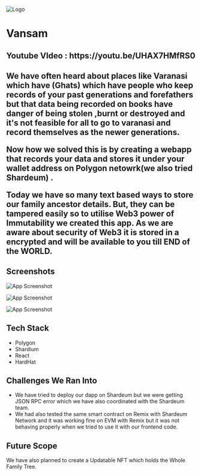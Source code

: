 

![Logo](https://res.cloudinary.com/dm6aa7jlg/image/upload/v1667843948/logo2_b86fo0.png)

# Vansam
<h2>Youtube VIdeo : https://youtu.be/UHAX7HMfRS0<br><h2>

We have often heard about places like Varanasi which have (Ghats) which have people who keep records of your past generations and forefathers but that data being recorded on books have danger of being stolen ,burnt or destroyed and it's not feasible for all to go to varanasi and record themselves as the newer generations.

Now how we solved this is by creating a webapp that records your data and stores it under your wallet address on Polygon netowrk(we also tried Shardeum) .

Today we have so many text based ways to store our family ancestor details. 
But, they can be tampered easily so to utilise Web3 power of Immutability we created this app.
As we are aware about security of Web3 it is stored in a encrypted and will be available to you till END of the WORLD.


## Screenshots

![App Screenshot](https://res.cloudinary.com/dm6aa7jlg/image/upload/v1667848406/Screenshot_20_ywuc1i.png)

![App Screenshot](https://res.cloudinary.com/dm6aa7jlg/image/upload/v1667848244/Screenshot_21_q9qf3y.png)

![App Screenshot](https://res.cloudinary.com/dm6aa7jlg/image/upload/v1667848243/Screenshot_19_tbwnhi.png)
## Tech Stack

* Polygon 
* Shardium
* React
* HardHat

## Challenges We Ran Into
* We have tried to deploy our dapp on Shardeum but we were getting JSON RPC error which we have also coordinated with the Shardeum team.
* We had also tested the same smart contract on Remix with Shardeum Network and it was working fine on EVM with Remix but it was not behaving properly when we tried to use it with our frontend code.

## Future Scope
We have also planned to create a Updatable NFT which holds the Whole Family Tree.
